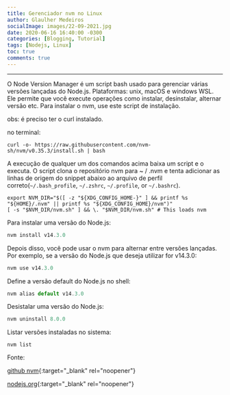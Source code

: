 ```yaml
---
title: Gerenciador nvm no Linux
author: Glaulher Medeiros
socialImage: images/22-09-2021.jpg
date: 2020-06-16 16:40:00 -0300
categories: [Blogging, Tutorial]
tags: [Nodejs, Linux]
toc: true
comments: true
---
```

***

O Node Version Manager é um script bash usado para gerenciar várias versões lançadas do Node.js. Plataformas: unix, macOS e windows WSL. Ele permite que você execute operações como instalar, desinstalar, alternar versão etc. Para instalar o nvm, use este script de instalação.

obs: é preciso ter o curl instalado.

no terminal:

```shell
curl -o- https://raw.githubusercontent.com/nvm-sh/nvm/v0.35.3/install.sh | bash
```

A execução de qualquer um dos comandos acima baixa um script e o executa. O script clona o repositório nvm para ~ / .nvm e tenta adicionar as linhas de origem do snippet abaixo ao arquivo de perfil correto(`~/.bash_profile`, `~/.zshrc`, `~/.profile`, or `~/.bashrc`).

```shell
export NVM_DIR="$([ -z "${XDG_CONFIG_HOME-}" ] && printf %s "${HOME}/.nvm" || printf %s "${XDG_CONFIG_HOME}/nvm")"
[ -s "$NVM_DIR/nvm.sh" ] && \. "$NVM_DIR/nvm.sh" # This loads nvm
```

Para instalar uma versão do Node.js:

```javascript
nvm install v14.3.0
```

Depois disso, você pode usar o nvm para alternar entre versões lançadas. Por exemplo, se a versão do Node.js que deseja utilizar for  v14.3.0:

```javascript
nvm use v14.3.0
```

Define a versão default do Node.js no shell:

```javascript
nvm alias default v14.3.0
```

Desistalar uma versão do Node.js:

```javascript
nvm uninstall 8.0.0 
```

Listar versões instaladas no sistema:

```shell
nvm list
```

Fonte:

[github nvm]( https://github.com/nvm-sh/nvm){:target="_blank" rel="noopener"}

[nodejs.org](https://nodejs.org/en/download/package-manager/){:target="_blank" rel="noopener"}

​      

